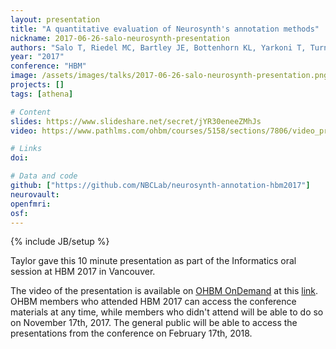 ```yaml
---
layout: presentation
title: "A quantitative evaluation of Neurosynth's annotation methods"
nickname: 2017-06-26-salo-neurosynth-presentation
authors: "Salo T, Riedel MC, Bartley JE, Bottenhorn KL, Yarkoni T, Turner MD, Turner JA, Sutherland MT, Laird AR"
year: "2017"
conference: "HBM"
image: /assets/images/talks/2017-06-26-salo-neurosynth-presentation.png
projects: []
tags: [athena]

# Content
slides: https://www.slideshare.net/secret/jYR30eneeZMhJs
video: https://www.pathlms.com/ohbm/courses/5158/sections/7806/video_presentations/76061

# Links
doi:

# Data and code
github: ["https://github.com/NBCLab/neurosynth-annotation-hbm2017"]
neurovault:
openfmri:
osf:
---
```

{% include JB/setup %}

Taylor gave this 10 minute presentation as part of the Informatics oral session at HBM 2017 in Vancouver.

The video of the presentation is available on [OHBM OnDemand](https://www.pathlms.com/ohbm) at this [link](https://www.pathlms.com/ohbm/courses/5158/sections/7806/video_presentations/76061). OHBM members who attended HBM 2017 can access the conference materials at any time, while members who didn't attend will be able to do so on November 17th, 2017. The general public will be able to access the presentations from the conference on February 17th, 2018.
